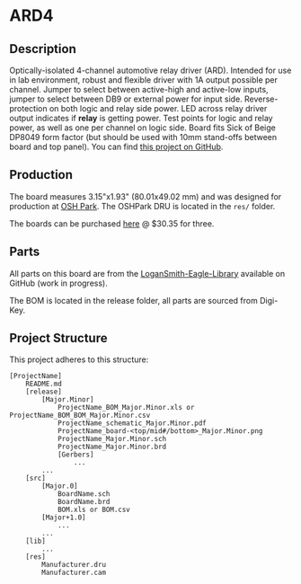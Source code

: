 # ARD4

## Description

Optically-isolated 4-channel automotive relay driver (ARD). Intended for use in lab environment, robust and flexible driver with 1A output possible per channel. Jumper to select between active-high and active-low inputs, jumper to select between DB9 or external power for input side. Reverse-protection on both logic and relay side power. LED across relay driver output indicates if **relay** is getting power. Test points for logic and relay power, as well as one per channel on logic side. Board fits Sick of Beige DP8049 form factor (but should be used with 10mm stand-offs between board and top panel). You can find [this project on GitHub](https://github.com/nslogan/ARD4).

## Production

The board measures 3.15"x1.93" (80.01x49.02 mm) and was designed for production at [OSH Park](https://www.oshpark.com/). The OSHPark DRU is located in the `res/` folder.

The boards can be purchased [here](https://www.oshpark.com/shared_projects/R0TELkwq) @ $30.35 for three.

## Parts

All parts on this board are from the [LoganSmith-Eagle-Library](https://github.com/nslogan/LoganSmith-Eagle-Library) available on GitHub (work in progress).

The BOM is located in the release folder, all parts are sourced from Digi-Key.

## Project Structure

This project adheres to this structure:

	[ProjectName]
		README.md
		[release]
			[Major.Minor]
				ProjectName_BOM_Major.Minor.xls or ProjectName_BOM_BOM_Major.Minor.csv
				ProjectName_schematic_Major.Minor.pdf
				ProjectName_board-<top/mid#/bottom>_Major.Minor.png
				ProjectName_Major.Minor.sch
				ProjectName_Major.Minor.brd
				[Gerbers]
					...
			...
		[src]
			[Major.0]
				BoardName.sch
				BoardName.brd
				BOM.xls or BOM.csv
			[Major+1.0]
				...
			...
		[lib]
			...
		[res]
			Manufacturer.dru
			Manufacturer.cam